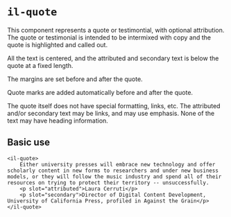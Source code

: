 # `il-quote`

This component represents a quote or testimontial, with optional attribution. The quote or testimonial is intended to be intermixed with copy and the quote is highlighted and called out. 

All the text is centered, and the attributed and secondary text is below the quote at a fixed length. 

The margins are set before and after the quote. 

Quote marks are added automatically before and after the quote. 

The quote itself does not have special formatting, links, etc. The attributed and/or secondary text may be links, and may use emphasis. None of the text may have heading information. 

## Basic use

```
<il-quote>
    Either university presses will embrace new technology and offer scholarly content in new forms to researchers and under new business models, or they will follow the music industry and spend all of their resources on trying to protect their territory -- unsuccessfully.
    <p slot="attributed">Laura Cerruti</p>
    <p slot="secondary">Director of Digital Content Development, University of California Press, profiled in Against the Grain</p>
</il-quote>
```
